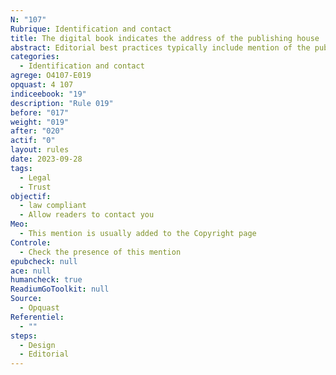 ```yaml
---
N: "107"
Rubrique: Identification and contact
title: The digital book indicates the address of the publishing house
abstract: Editorial best practices typically include mention of the publisher's address for professionalism and creativeness. Moreover, in many countries the national law on publication and legal period imposes specific requirements for information to be included in publications, including the publisher's address.
categories:
  - Identification and contact
agrege: O4107-E019
opquast: 4 107
indiceebook: "19"
description: "Rule 019"
before: "017"
weight: "019"
after: "020"
actif: "0"
layout: rules
date: 2023-09-28
tags:
  - Legal
  - Trust
objectif:
  - law compliant
  - Allow readers to contact you
Meo:
  - This mention is usually added to the Copyright page
Controle:
  - Check the presence of this mention
epubcheck: null
ace: null
humancheck: true
ReadiumGoToolkit: null
Source:
  - Opquast
Referentiel:
  - ""
steps:
  - Design
  - Editorial
---
```


<!-- 
Normes Internationales : Bien que les normes internationales comme celles de l'ISO (International Organization for Standardization) ne spécifient pas explicitement cette obligation, elles recommandent des pratiques de publication qui incluent des informations complètes sur l'éditeur.
France : Le Code du patrimoine français, notamment les articles L131-1 et suivants, régit le dépôt légal et impose des obligations aux éditeurs, y compris la mention de leur adresse.
États-Unis : Aux États-Unis, bien que le dépôt légal soit géré par la Bibliothèque du Congrès, il n'y a pas de loi fédérale spécifique imposant la mention de l'adresse de l'éditeur. Cependant, les bonnes pratiques éditoriales et les exigences des distributeurs peuvent l'imposer. -->